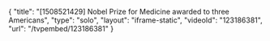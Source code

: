 {
    "title": "[1508521429] Nobel Prize for Medicine awarded to three Americans",
    "type": "solo",
    "layout": "iframe-static",
    "videoId": "123186381",
    "url": "\/tvpembed\/123186381"
}
